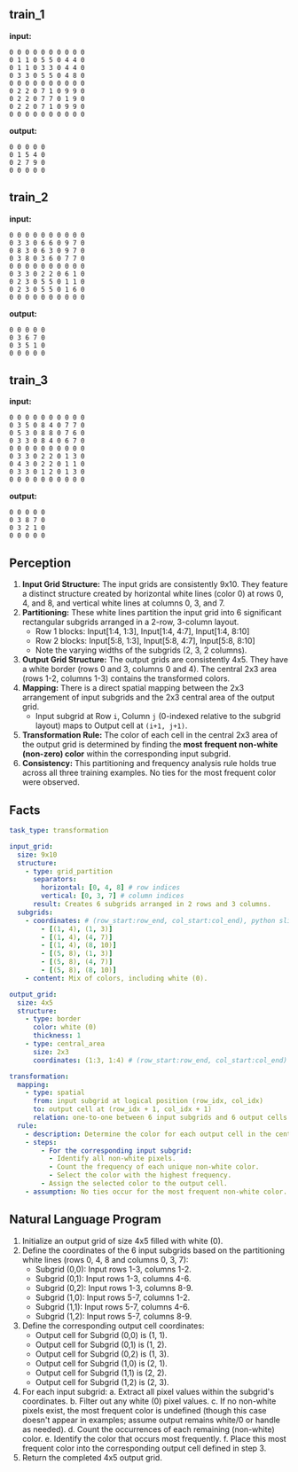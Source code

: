 
## train_1

**input:**
```
0 0 0 0 0 0 0 0 0 0
0 1 1 0 5 5 0 4 4 0
0 1 1 0 3 3 0 4 4 0
0 3 3 0 5 5 0 4 8 0
0 0 0 0 0 0 0 0 0 0
0 2 2 0 7 1 0 9 9 0
0 2 2 0 7 7 0 1 9 0
0 2 2 0 7 1 0 9 9 0
0 0 0 0 0 0 0 0 0 0
```


**output:**
```
0 0 0 0 0
0 1 5 4 0
0 2 7 9 0
0 0 0 0 0
```


## train_2

**input:**
```
0 0 0 0 0 0 0 0 0 0
0 3 3 0 6 6 0 9 7 0
0 8 3 0 6 3 0 9 7 0
0 3 8 0 3 6 0 7 7 0
0 0 0 0 0 0 0 0 0 0
0 3 3 0 2 2 0 6 1 0
0 2 3 0 5 5 0 1 1 0
0 2 3 0 5 5 0 1 6 0
0 0 0 0 0 0 0 0 0 0
```


**output:**
```
0 0 0 0 0
0 3 6 7 0
0 3 5 1 0
0 0 0 0 0
```


## train_3

**input:**
```
0 0 0 0 0 0 0 0 0 0
0 3 5 0 8 4 0 7 7 0
0 5 3 0 8 8 0 7 6 0
0 3 3 0 8 4 0 6 7 0
0 0 0 0 0 0 0 0 0 0
0 3 3 0 2 2 0 1 3 0
0 4 3 0 2 2 0 1 1 0
0 3 3 0 1 2 0 1 3 0
0 0 0 0 0 0 0 0 0 0
```


**output:**
```
0 0 0 0 0
0 3 8 7 0
0 3 2 1 0
0 0 0 0 0
```

## Perception

1.  **Input Grid Structure:** The input grids are consistently 9x10. They feature a distinct structure created by horizontal white lines (color 0) at rows 0, 4, and 8, and vertical white lines at columns 0, 3, and 7.
2.  **Partitioning:** These white lines partition the input grid into 6 significant rectangular subgrids arranged in a 2-row, 3-column layout.
    *   Row 1 blocks: Input[1:4, 1:3], Input[1:4, 4:7], Input[1:4, 8:10]
    *   Row 2 blocks: Input[5:8, 1:3], Input[5:8, 4:7], Input[5:8, 8:10]
    *   Note the varying widths of the subgrids (2, 3, 2 columns).
3.  **Output Grid Structure:** The output grids are consistently 4x5. They have a white border (rows 0 and 3, columns 0 and 4). The central 2x3 area (rows 1-2, columns 1-3) contains the transformed colors.
4.  **Mapping:** There is a direct spatial mapping between the 2x3 arrangement of input subgrids and the 2x3 central area of the output grid.
    *   Input subgrid at Row `i`, Column `j` (0-indexed relative to the subgrid layout) maps to Output cell at `(i+1, j+1)`.
5.  **Transformation Rule:** The color of each cell in the central 2x3 area of the output grid is determined by finding the **most frequent non-white (non-zero) color** within the corresponding input subgrid.
6.  **Consistency:** This partitioning and frequency analysis rule holds true across all three training examples. No ties for the most frequent color were observed.

## Facts


```yaml
task_type: transformation

input_grid:
  size: 9x10
  structure:
    - type: grid_partition
      separators:
        horizontal: [0, 4, 8] # row indices
        vertical: [0, 3, 7] # column indices
      result: Creates 6 subgrids arranged in 2 rows and 3 columns.
  subgrids:
    - coordinates: # (row_start:row_end, col_start:col_end), python slicing convention
        - [(1, 4), (1, 3)]
        - [(1, 4), (4, 7)]
        - [(1, 4), (8, 10)]
        - [(5, 8), (1, 3)]
        - [(5, 8), (4, 7)]
        - [(5, 8), (8, 10)]
    - content: Mix of colors, including white (0).

output_grid:
  size: 4x5
  structure:
    - type: border
      color: white (0)
      thickness: 1
    - type: central_area
      size: 2x3
      coordinates: (1:3, 1:4) # (row_start:row_end, col_start:col_end)

transformation:
  mapping:
    - type: spatial
      from: input subgrid at logical position (row_idx, col_idx)
      to: output cell at (row_idx + 1, col_idx + 1)
      relation: one-to-one between 6 input subgrids and 6 output cells in the central area.
  rule:
    - description: Determine the color for each output cell in the central area.
    - steps:
        - For the corresponding input subgrid:
          - Identify all non-white pixels.
          - Count the frequency of each unique non-white color.
          - Select the color with the highest frequency.
        - Assign the selected color to the output cell.
    - assumption: No ties occur for the most frequent non-white color.
```


## Natural Language Program

1.  Initialize an output grid of size 4x5 filled with white (0).
2.  Define the coordinates of the 6 input subgrids based on the partitioning white lines (rows 0, 4, 8 and columns 0, 3, 7):
    *   Subgrid (0,0): Input rows 1-3, columns 1-2.
    *   Subgrid (0,1): Input rows 1-3, columns 4-6.
    *   Subgrid (0,2): Input rows 1-3, columns 8-9.
    *   Subgrid (1,0): Input rows 5-7, columns 1-2.
    *   Subgrid (1,1): Input rows 5-7, columns 4-6.
    *   Subgrid (1,2): Input rows 5-7, columns 8-9.
3.  Define the corresponding output cell coordinates:
    *   Output cell for Subgrid (0,0) is (1, 1).
    *   Output cell for Subgrid (0,1) is (1, 2).
    *   Output cell for Subgrid (0,2) is (1, 3).
    *   Output cell for Subgrid (1,0) is (2, 1).
    *   Output cell for Subgrid (1,1) is (2, 2).
    *   Output cell for Subgrid (1,2) is (2, 3).
4.  For each input subgrid:
    a.  Extract all pixel values within the subgrid's coordinates.
    b.  Filter out any white (0) pixel values.
    c.  If no non-white pixels exist, the most frequent color is undefined (though this case doesn't appear in examples; assume output remains white/0 or handle as needed).
    d.  Count the occurrences of each remaining (non-white) color.
    e.  Identify the color that occurs most frequently.
    f.  Place this most frequent color into the corresponding output cell defined in step 3.
5.  Return the completed 4x5 output grid.
